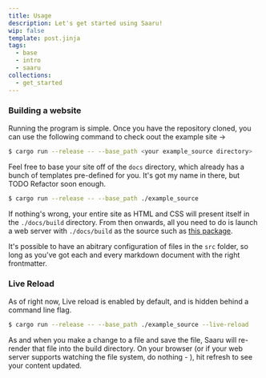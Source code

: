 ```yaml
---
title: Usage
description: Let's get started using Saaru!
wip: false
template: post.jinja
tags:
  - base
  - intro
  - saaru
collections:
  - get_started
---
```


### Building a website

Running the program is simple. Once you have the repository cloned, you can use the following command to check oout the example site ->

```bash
$ cargo run --release -- --base_path <your example_source directory>
```

Feel free to base your site off of the `docs` directory, which already has a bunch of templates pre-defined for you. It's got my name in there, but TODO Refactor soon enough.

```bash
$ cargo run --release -- --base_path ./example_source
```

If nothing's wrong, your entire site as HTML and CSS will present itself in the `./docs/build` directory. From then onwards, all you need to do is launch a web server with `./docs/build` as the source such as [this package](https://www.npmjs.com/package/serve).

It's possible to have an abitrary configuration of files in the `src` folder, so long as you've got each and every markdown document with the right frontmatter.

### Live Reload

As of right now, Live reload is enabled by default, and is hidden behind a command line flag.

```bash
$ cargo run --release -- --base_path ./example_source --live-reload
```

As and when you make a change to a file and save the file, Saaru will re-render that file into the build directory. On your browser (or if your web server supports watching the file system, do nothing - ), hit refresh to see your content updated.
